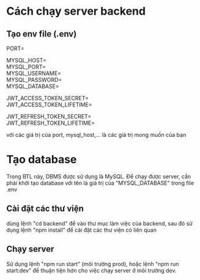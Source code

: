 # Cách chạy server backend

## Tạo env file (.env)

PORT=<br>

MYSQL_HOST=<br>
MYSQL_PORT=<br>
MYSQL_USERNAME=<br>
MYSQL_PASSWORD=<br>
MYSQL_DATABASE=<br>

JWT_ACCESS_TOKEN_SECRET=<br>
JWT_ACCESS_TOKEN_LIFETIME=<br>

JWT_REFRESH_TOKEN_SECRET=<br>
JWT_REFRESH_TOKEN_LIFETIME=<br>

với các giá trị của port, mysql_host,... là các giá trị mong muốn của bạn

# Tạo database

Trong BTL này, DBMS được sử dụng là MySQL. Để chạy được server, cần phải khởi tạo database với tên là giá trị của "MYSQL_DATABASE" trong file .env

## Cài đặt các thư viện

dùng lệnh "cd backend" để vào thư mục làm việc của backend, sau đó sử dụng lệnh "npm install" để cài đặt các thư viện có liên quan

## Chạy server

Sử dụng lệnh "npm run start" (môi trường prod), hoặc lệnh "npm run start:dev" để thuận tiện hơn cho việc chạy server ở môi trường dev.
